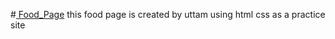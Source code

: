 #[ Food_Page](https://uttam85799.github.io/Food_Page/)
this food page is created by uttam using html css as a practice site
